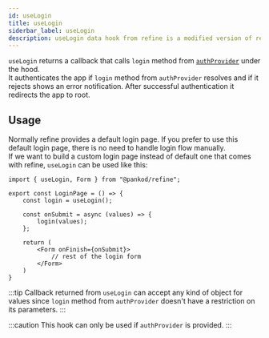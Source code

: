 ```yaml
---
id: useLogin
title: useLogin
siderbar_label: useLogin
description: useLogin data hook from refine is a modified version of react-query's useMutation for create mutations
---
```


`useLogin` returns a callback that calls `login` method from [`authProvider`](/docs/guides-and-concepts/providers/auth-provider) under the hood.  
It authenticates the app if `login` method from `authProvider` resolves and if it rejects shows an error notification. After successful authentication it redirects the app to root.

## Usage

Normally refine provides a default login page. If you prefer to use this default login page, there is no need to handle login flow manually.  
If we want to build a custom login page instead of default one that comes with refine, `useLogin` can be used like this:

```tsx title="pages/customLoginPage"
import { useLogin, Form } from "@pankod/refine";

export const LoginPage = () => {
    const login = useLogin();

    const onSubmit = async (values) => {
        login(values);
    };

    return (
        <Form onFinish={onSubmit}>
            // rest of the login form
        </Form>
    )
}
```

:::tip
Callback returned from `useLogin` can accept any kind of object for values since `login` method from `authProvider` doesn't have a restriction on its parameters.
:::

:::caution
This hook can only be used if `authProvider` is provided.
:::
